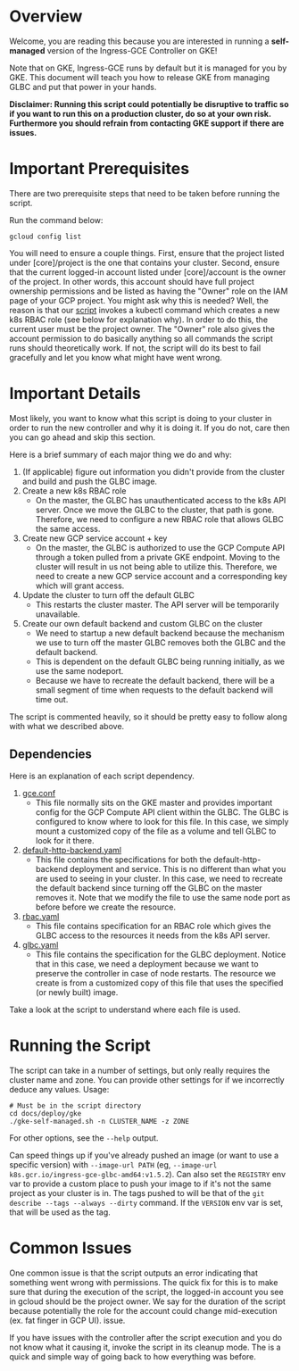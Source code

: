 # Overview

Welcome, you are reading this because you are interested in running a **self-managed** version of the
Ingress-GCE Controller on GKE!

Note that on GKE, Ingress-GCE runs by default but it is managed for you by GKE. This document
will teach you how to release GKE from managing GLBC and put that power in your hands.

**Disclaimer: Running this script could potentially be disruptive to traffic
so if you want to run this on a production cluster, do so at your own risk.
Furthermore you should refrain from contacting GKE support if there are issues.**

# Important Prerequisites

There are two prerequisite steps that need to be taken before running the script.

Run the command below:

`gcloud config list`

You will need to ensure a couple things. First, ensure that the project listed
under [core]/project is the one that contains your cluster. Second, ensure that
the current logged-in account listed under [core]/account is the owner of the project.
In other words, this account should have full project ownership permissions and be listed as
having the "Owner" role on the IAM page of your GCP project. You might ask why this
is needed? Well, the reason is that our [script](../resources/gke-self-managed.sh) invokes a kubectl command which
creates a new k8s RBAC role (see below for explanation why). In order to do this, the
current user must be the project owner. The "Owner" role also gives the account
permission to do basically anything so all commands the script runs should
theoretically work. If not, the script will do its best to fail gracefully
and let you know what might have went wrong.

# Important Details

Most likely, you want to know what this script is doing to your cluster in order
to run the new controller and why it is doing it. If you do not, care then you
can go ahead and skip this section.

Here is a brief summary of each major thing we do and why:

1. (If applicable) figure out information you didn't provide from the cluster and
   build and push the GLBC image.
2. Create a new k8s RBAC role
    * On the master, the GLBC has unauthenticated access to the k8s API server.
      Once we move the GLBC to the cluster, that path is gone. Therefore, we need to
      configure a new RBAC role that allows GLBC the same access.
3. Create new GCP service account + key
    * On the master, the GLBC is authorized to use the GCP Compute API through a
      token pulled from a private GKE endpoint. Moving to the cluster will result in
      us not being able to utilize this. Therefore, we need to create a new GCP
      service account and a corresponding key which will grant access.
4. Update the cluster to turn off the default GLBC
    * This restarts the cluster master. The API server will be temporarily unavailable.
5. Create our own default backend and custom GLBC on the cluster
    * We need to startup a new default backend because the mechanism we
      use to turn off the master GLBC removes both the GLBC and the default backend.
    * This is dependent on the default GLBC being running initially, as we use
      the same nodeport.
    * Because we have to recreate the default backend, there will be a small
      segment of time when requests to the default backend will time out.

The script is commented heavily, so it should be pretty easy to follow along
with what we described above.

## Dependencies

Here is an explanation of each script dependency.

1. [gce.conf](../resources/gce.conf)
    * This file normally sits on the GKE master and provides important config for
      the GCP Compute API client within the GLBC. The GLBC is configured to know
      where to look for this file. In this case, we simply mount a customized copy
      of the file as a volume and tell GLBC to look for it there.
2. [default-http-backend.yaml](../resources/default-http-backend.yaml)
    * This file contains the specifications for both the default-http-backend
      deployment and service. This is no different than what you are used to
      seeing in your cluster. In this case, we need to recreate the default
      backend since turning off the GLBC on the master removes it. Note that we
      modify the file to use the same node port as before before we create the resource.
3. [rbac.yaml](../resources/rbac.yaml)
    * This file contains specification for an RBAC role which gives the GLBC
      access to the resources it needs from the k8s API server.
4. [glbc.yaml](../resources/glbc.yaml)
    * This file contains the specification for the GLBC deployment. Notice that in
      this case, we need a deployment because we want to preserve the controller
      in case of node restarts. The resource we create is from a customized copy of
      this file that uses the specified (or newly built) image.

Take a look at the script to understand where each file is used.

# Running the Script

The script can take in a number of settings, but only really requires the cluster
name and zone. You can provide other settings for if we incorrectly deduce any
values. Usage:

```shell
# Must be in the script directory
cd docs/deploy/gke
./gke-self-managed.sh -n CLUSTER_NAME -z ZONE
```

For other options, see the `--help` output.

Can speed things up if you've already pushed an image (or want to use a specific
version) with `--image-url PATH` (eg,
`--image-url k8s.gcr.io/ingress-gce-glbc-amd64:v1.5.2`). Can also set the `REGISTRY`
env var to provide a custom place to push your image to if it's not the same project
as your cluster is in. The tags pushed to will be that of the
`git describe --tags --always --dirty` command. If the `VERSION` env var is set, that
will be used as the tag.

# Common Issues

One common issue is that the script outputs an error indicating that something
went wrong with permissions. The quick fix for this is to make sure that during
the execution of the script, the logged-in account you see in gcloud should be
the project owner. We say for the duration of the script because potentially
the role for the account could change mid-execution (ex. fat finger in GCP UI).
issue.

If you have issues with the controller after the script execution and you do not
know what it causing it, invoke the script in its cleanup mode. The is a quick
and simple way of going back to how everything was before.
